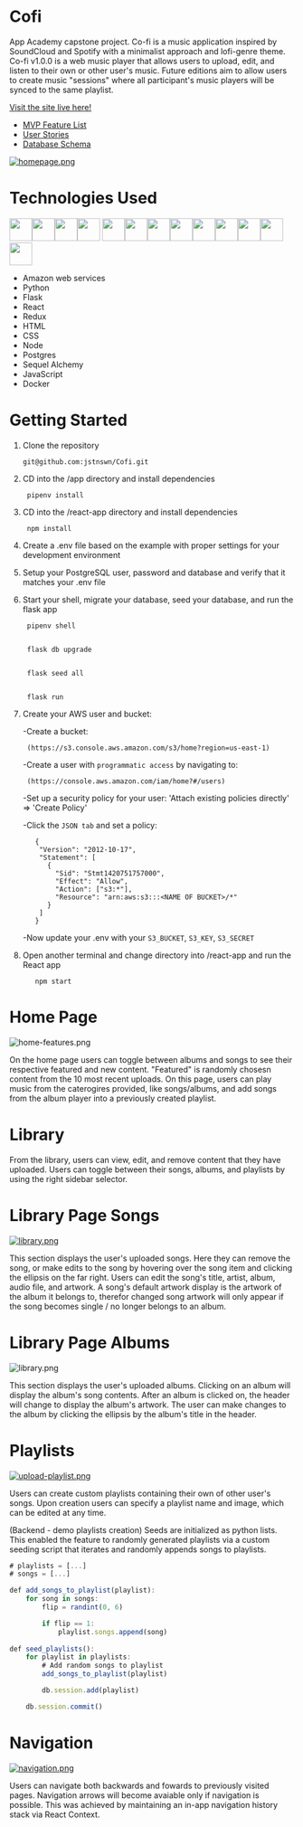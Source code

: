 # Cofi

App Academy capstone project.
Co-fi is a music application inspired by SoundCloud and Spotify with a minimalist approach and lofi-genre theme. Co-fi v1.0.0 is a web music player that allows users to upload, edit, and listen to their own or other user's music. Future editions aim to allow users to create music "sessions" where all participant's music players will be synced to the same playlist.

[Visit the site live here!](https://co-fi.herokuapp.com/)

* [MVP Feature List](https://github.com/jstnswn/Cofi/wiki/Feature-List)
* [User Stories](https://github.com/jstnswn/Cofi/wiki/User-Stories)
* [Database Schema](https://github.com/jstnswn/Cofi/wiki/Database-Schema)

[![homepage.png](https://i.postimg.cc/DZFbZYMs/Screen-Shot-2022-03-24-at-1-33-42-AM.png)](https://postimg.cc/p9GdckxX)

# Technologies Used

<img src="https://cdn.jsdelivr.net/gh/devicons/devicon/icons/python/python-original.svg" height=40/><img src="https://cdn.jsdelivr.net/gh/devicons/devicon/icons/flask/flask-original.svg" height=40/><img src="https://cdn.jsdelivr.net/gh/devicons/devicon/icons/sqlalchemy/sqlalchemy-original.svg" height=40/><img src="https://cdn.jsdelivr.net/gh/devicons/devicon/icons/postgresql/postgresql-original-wordmark.svg" height=40 />
<img  src="https://cdn.jsdelivr.net/gh/devicons/devicon/icons/javascript/javascript-original.svg"  height=40/><img src="https://cdn.jsdelivr.net/gh/devicons/devicon/icons/react/react-original.svg" height=40/><img src="https://cdn.jsdelivr.net/gh/devicons/devicon/icons/redux/redux-original.svg" height=40/><img  src="https://cdn.jsdelivr.net/gh/devicons/devicon/icons/css3/css3-original.svg"  height=40/><img  src="https://cdn.jsdelivr.net/gh/devicons/devicon/icons/html5/html5-original.svg"  height=40/><img  src="https://cdn.jsdelivr.net/gh/devicons/devicon/icons/git/git-original.svg"  height=40/><img src="https://cdn.jsdelivr.net/gh/devicons/devicon/icons/docker/docker-original.svg" height=40/><img  src="https://cdn.jsdelivr.net/gh/devicons/devicon/icons/vscode/vscode-original.svg"  height=40/><img src="https://cdn.jsdelivr.net/gh/devicons/devicon/icons/amazonwebservices/amazonwebservices-original-wordmark.svg" height=40 />


- Amazon web services
- Python
- Flask
- React
- Redux
- HTML
- CSS
- Node
- Postgres
- Sequel Alchemy
- JavaScript
- Docker
# Getting Started

1. Clone the repository

       git@github.com:jstnswn/Cofi.git

2. CD into the /app directory and install dependencies

        pipenv install

3. CD into the /react-app directory and install dependencies

        npm install

4. Create a .env file based on the example with proper settings for your development environment

5. Setup your PostgreSQL user, password and database and verify that it matches your .env file

6. Start your shell, migrate your database, seed your database, and run the flask app

        pipenv shell


        flask db upgrade


        flask seed all


        flask run

7. Create your AWS user and bucket:

      -Create a bucket:

        (https://s3.console.aws.amazon.com/s3/home?region=us-east-1)

      -Create a user with `programmatic access` by navigating to:

        (https://console.aws.amazon.com/iam/home?#/users)

      -Set up a security policy for your user: 'Attach existing policies directly' => 'Create Policy'

      -Click the `JSON tab` and set a policy:

          {
           "Version": "2012-10-17",
           "Statement": [
             {
               "Sid": "Stmt1420751757000",
               "Effect": "Allow",
               "Action": ["s3:*"],
               "Resource": "arn:aws:s3:::<NAME OF BUCKET>/*"
             }
           ]
          }

      -Now update your .env with your `S3_BUCKET`, `S3_KEY`, `S3_SECRET`

8. Open another terminal and change directory into /react-app and run the React app

          npm start
          
# Home Page
![home-features.png](https://cofi-bucket.s3.amazonaws.com/art-seeds/home.png)

On the home page users can toggle between albums and songs to see their respective featured and new content. "Featured" is randomly chosesn content from the 10 most recent uploads. On this page, users can play music from the caterogires provided, like songs/albums, and add songs from the album player into a previously created playlist.

# Library

From the library, users can view, edit, and remove content that they have uploaded. Users can toggle between their songs, albums, and playlists by using the right sidebar selector.

# Library Page Songs

[![library.png](https://i.postimg.cc/cHQmDLCn/Screen-Shot-2022-03-24-at-2-48-44-AM.png)](https://postimg.cc/XGYdq3wj)

This section displays the user's uploaded songs. Here they can remove the song, or make edits to the song by hovering over the song item and clicking the ellipsis on the far right. Users can edit the song's title, artist, album, audio file, and artwork. A song's default artwork display is the artwork of the album it belongs to, therefor changed song artwork will only appear if the song becomes single / no longer belongs to an album.

# Library Page Albums

![library.png](https://cofi-bucket.s3.amazonaws.com/art-seeds/Screen+Shot+2022-03-24+at+1.34.23+AM.png)

This section displays the user's uploaded albums. Clicking on an album will display the album's song contents. After an album is clicked on, the header will change to display the album's artwork. The user can make changes to the album by clicking the ellipsis by the album's title in the header.

# Playlists

[![upload-playlist.png](https://i.postimg.cc/66YcFnY9/Screen-Shot-2022-04-19-at-11-13-18-AM.png)](https://postimg.cc/z3HTgLsM)

Users can create custom playlists containing their own of other user's songs. Upon creation users can specify a playlist name and image, which can be edited at any time.

(Backend - demo playlists creation)
Seeds are initialized as python lists. This enabled the feature to randomly generated playlists via a custom seeding script that iterates and randomly appends songs to playlists. 

```JavaScript
# playlists = [...]
# songs = [...]

def add_songs_to_playlist(playlist):
    for song in songs:
        flip = randint(0, 6)

        if flip == 1:
            playlist.songs.append(song)
         
def seed_playlists():
    for playlist in playlists:
        # Add random songs to playlist
        add_songs_to_playlist(playlist)

        db.session.add(playlist)

    db.session.commit()         
```

# Navigation

[![navigation.png](https://i.postimg.cc/1zvrnN4m/Screen-Shot-2022-04-19-at-11-18-44-AM.png)](https://postimg.cc/kVtbLGxz)

Users can navigate both backwards and fowards to previously visited pages. Navigation arrows will become avaiable only if navigation is possible. This was achieved by maintaining an in-app navigation history stack via React Context.





